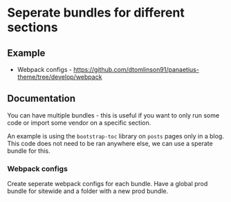 # Seperate bundles for different sections

## Example

- Webpack configs - <https://github.com/dtomlinson91/panaetius-theme/tree/develop/webpack>

## Documentation

You can have multiple bundles - this is useful if you want to only run some code or import some vendor on a specific section.

An example is using the `bootstrap-toc` library on `posts` pages only in a blog. This code does not need to be ran anywhere else, we can use a sperate bundle for this.

### Webpack configs

Create seperate webpack configs for each bundle. Have a global prod bundle for sitewide and a folder with a new prod bundle.


